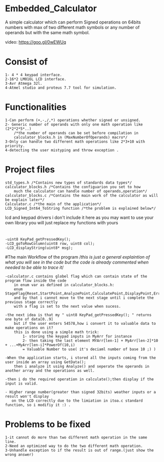 # Embedded_Calculator
A simple calculator which can perform Signed operations on 64bits numbers with max of two different math symbols or any number of operands but with the same math symbol.

video: https://goo.gl/0wEWUq

# Consist of
	1- 4 * 4 keypad interface.
	2-16*2 LM016L LCD interface.
	3-Avr Atmega 32l.
	4-Atmel studio and proteus 7.7 tool for simulation.

# Functionalities
	1-Can perform (+,-,/,*) operations whether signed or unsigned.
	2- Generic number of operands with only one math operation like (2*2*2*5*..)
  		/*the number of operands can be set before compilation in 
  		calculator_blocks.h in (MaxNumberOfOperands) macro*/
	3-Only can handle two different math operations like 2*3+10 with priority.
	4-detecting the user mistyping and throw exception .

# Project files
	std_types.h /*Contains new types of standards data types*/
	calculator_blocks.h /*Contains the configuarion you set to how 
		much the calculator can handle number of operands,operation*/
	calculator_blocks.c /*Contains the main work of the calculator as will be explain later*/
	Calculator.c /*the main of the application*/
	LCD_Signed_Int64_ToString function /*the problem is explained below*/

lcd and keypad drivers i don't include it here as you may want to use your own library
you will just replace my functions with yours
#
	-uint8 KeyPad_getPressedKey();
  	-LCD_goToRowColumn(uint8 row, uint8 col);
	-LCD_displayString(uint8* msg);
	
#The main Workflow of the program
	/*this is just a general explaintion of what you will see in the code
		but the code is already commented when needed to be able to trace it*/

	-calculator.c contains globel flag which can contain state of the program flow inside the code
		in enum var as defined in calculator_blocks.h: 
		enum StageFlag{Reset,StartPoint,AnalyzePoint,CalculatePoint,DisplayPoint,ErrorPoint};
  		and by that i cannot move to the next stage until i complete the previous stage correctly 
  		with a flag is set to the next value when sucess. 
  
	-the next idea is that my " uint8 KeyPad_getPressedKey(); " returns one byte of data[0..9] 
		but if the user enters 54578,how i convert it to valuable data to make operations on it? 
		this is done using a simple math trick:
    		1- storing the keypad inputs in MyArr for instance
    		2- then taking the last element MYArr[len-1] + MyArr[len-2]*10 + ...+MyArr[len-i]*PowerOf(10,i)
    		= Valuable Number to use( it's deciaml number of base 10 ;) )
    
	-When the application starts, i stored all the inputs coming from the user inside an array using GetData();
		then i analyze it using Analyze() and seperate the operands in another array and the operations as well.

	-then i do the required operation in calculate();then display if the input is valid.

	- Higher range number(greater than signed 32bits) weather inputs or a result won't display 
	   on the LCD correctly due to the limiation in itoa.c standard function, so i modifiy it :) .

# Problems to be fixed
    1-it cannot do more than two different math operation in the same line.
    2-Need an optimized way to do the two different math operation.
    3-Unhandle exception to if the result is out of range.(just show the wrong answer)
    
    
    
    
    
